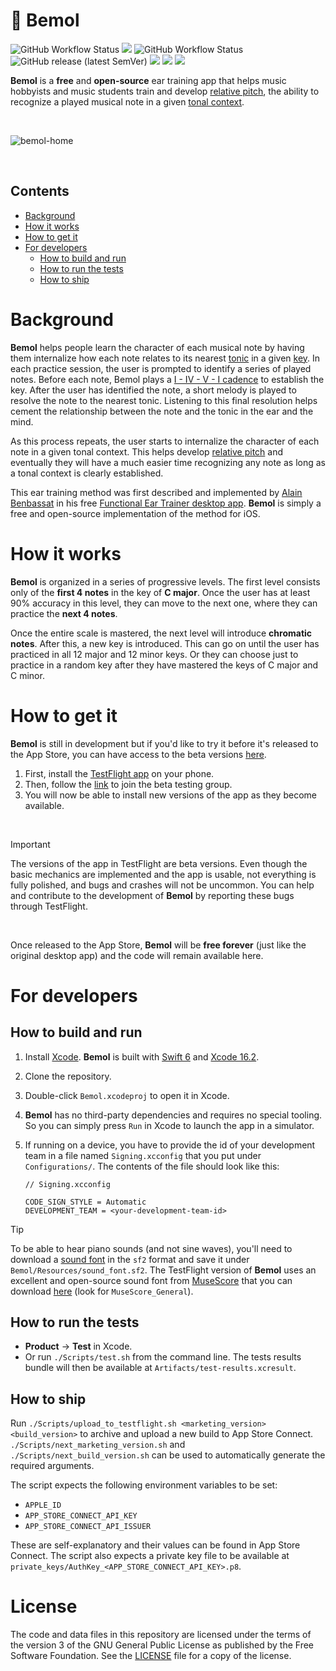 # 🎵 Bemol
![GitHub Workflow Status](https://github.com/ftchirou/Bemol/actions/workflows/run-tests.yml/badge.svg) <img src="https://img.shields.io/badge/coverage-75%25-yellow"> ![GitHub Workflow Status](https://github.com/ftchirou/Bemol/actions/workflows/upload-to-testflight.yml/badge.svg) ![GitHub release (latest SemVer)](https://img.shields.io/github/v/tag/ftchirou/Bemol)  <img src="https://img.shields.io/badge/beta-yellow"> <img src="https://img.shields.io/badge/iOS%2018.2%2B-red"> <img src="https://img.shields.io/badge/Swift%20%3E%3D%206-orange">

**Bemol** is a **free** and **open-source** ear training app that helps music hobbyists and music students train and develop [relative pitch](https://en.wikipedia.org/wiki/Relative_pitch), the ability to recognize a played musical note in a given [tonal context](https://en.wikipedia.org/wiki/Tonic_(music)).

<br />

![bemol-home](https://github.com/user-attachments/assets/6e89b255-3dab-4d7e-9b5a-9c9276450c68)

<br />

## Contents
- [Background](#background)
- [How it works](#how-it-works)
- [How to get it](#how-to-get-it)
- [For developers](#for-developers)
  - [How to build and run](#how-to-build-and-run)
  - [How to run the tests](#how-to-run-the-tests)
  - [How to ship](#how-to-ship)

# Background

**Bemol** helps people learn the character of each musical note by having them internalize how each note relates to its nearest [tonic](https://en.wikipedia.org/wiki/Tonic_(music)) in a given [key](https://en.wikipedia.org/wiki/Key_(music)). In each practice session, the user is prompted to identify a series of played notes. Before each note, Bemol plays a [I - IV - V - I cadence](https://en.wikipedia.org/wiki/Cadence) to establish the key. After the user has identified the note, a short melody is played to resolve the note to the nearest tonic. Listening to this final resolution helps cement the relationship between the note and the tonic in the ear and the mind.

As this process repeats, the user starts to internalize the character of each note in a given tonal context. This helps develop [relative pitch](https://en.wikipedia.org/wiki/Relative_pitch) and eventually they will have a much easier time recognizing any note as long as a tonal context is clearly established.

This ear training method was first described and implemented by [Alain Benbassat](https://www.miles.be) in his free [Functional Ear Trainer desktop app](https://www.miles.be/software/functional-ear-trainer-v2/). **Bemol** is simply a free and open-source implementation of the method for iOS.

# How it works

**Bemol** is organized in a series of progressive levels. The first level consists only of the **first 4 notes** in the key of **C major**. Once the user has at least 90% accuracy in this level, they can move to the next one, where they can practice the **next 4 notes**.

Once the entire scale is mastered, the next level will introduce **chromatic notes**. After this, a new key is introduced. This can go on until the user has practiced in all 12 major and 12 minor keys. Or they can choose just to practice in a random key after they have mastered the keys of C major and C minor.

# How to get it

**Bemol** is still in development but if you'd like to try it before it's released to the App Store, you can have access to the beta versions [here](https://testflight.apple.com/join/8vhsQVQQ).

1. First, install the [TestFlight app](https://testflight.apple.com) on your phone.
2. Then, follow the [link](https://testflight.apple.com/join/8vhsQVQQ) to join the beta testing group.
3. You will now be able to install new versions of the app as they become available.

<br/>

> [!IMPORTANT]
> The versions of the app in TestFlight are beta versions. Even though the basic mechanics are implemented and the app is usable, not everything is fully polished, and bugs and crashes will not be uncommon. You can help and contribute to the development of **Bemol** by reporting these bugs through TestFlight.

<br/>

Once released to the App Store, **Bemol** will be **free forever** (just like the original desktop app) and the code will remain available here.

# For developers

## How to build and run

1. Install [Xcode](https://developer.apple.com/xcode/). **Bemol** is built with [Swift 6](https://www.swift.org) and [Xcode 16.2](https://developer.apple.com/documentation/xcode-release-notes/xcode-16_2-release-notes).
2. Clone the repository.
3. Double-click `Bemol.xcodeproj` to open it in Xcode.
4. **Bemol** has no third-party dependencies and requires no special tooling. So you can simply press `Run` in Xcode to launch the app in a simulator.
5. If running on a device, you have to provide the id of your development team in a file named `Signing.xcconfig` that you put under `Configurations/`. The contents of the file should look like this:
   
   ```
   // Signing.xcconfig

   CODE_SIGN_STYLE = Automatic
   DEVELOPMENT_TEAM = <your-development-team-id>
   ```

> [!TIP]
> To be able to hear piano sounds (and not sine waves), you'll need to download a [sound font](https://en.wikipedia.org/wiki/SoundFont) in the `sf2` format and save it under `Bemol/Resources/sound_font.sf2`. The TestFlight version of **Bemol** uses an excellent and open-source sound font from [MuseScore](https://musescore.org/en) that you can download [here](https://musescore.org/en/handbook/3/soundfonts-and-sfz-files#list) (look for `MuseScore_General`).


## How to run the tests

- **Product** -> **Test** in Xcode.
- Or run `./Scripts/test.sh` from the command line. The tests results bundle will then be available at `Artifacts/test-results.xcresult`.

## How to ship

Run `./Scripts/upload_to_testflight.sh <marketing_version> <build_version>` to archive and upload a new build to App Store Connect. `./Scripts/next_marketing_version.sh` and `./Scripts/next_build_version.sh` can be used to automatically generate the required arguments.

The script expects the following environment variables to be set:

- `APPLE_ID`
- `APP_STORE_CONNECT_API_KEY`
- `APP_STORE_CONNECT_API_ISSUER`

These are self-explanatory and their values can be found in App Store Connect. The script also expects a private key file to be available at `private_keys/AuthKey_<APP_STORE_CONNECT_API_KEY>.p8`.

# License

The code and data files in this repository are licensed under the terms of the version 3 of the GNU General Public License as published by the Free Software Foundation. See the [LICENSE](./LICENSE) file for a copy of the license.
